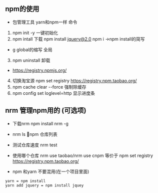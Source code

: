 ## npm的使用
- 包管理工具  yarn和npm一样 
命令
1. npm init -y  一键初始化 
2. npm intall  下载  npm install jquery@2.0   npm i  ->npm install的简写
 - g  global的缩写 全局    
3. npm uninstall  卸载 
- https://registry.npmjs.org/
4. 切换淘宝源 npm set registry https://registry.npm.taobao.org/
5. npm cache clear --force  强制除缓存
6. npm config set loglevel=http 显示进度条
## nrm 管理npm用的 (可选项) 
- 下载nrm npm install nrm -g 
- nrm ls npm 仓库列表  
- 测试仓库速度 nrm test 
- 使用哪个仓库 nrm use taobao/nrm use cnpm 等价于 npm set registry https://registry.npm.taobao.org/  

- npm 和yarn 不要混用(在一个项目里面) 
```
yarn = npm install  
yarn add jquery = npm install jquey 
```

